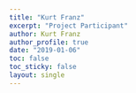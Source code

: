 ```yaml
---
title: "Kurt Franz"
excerpt: "Project Participant"
author: Kurt Franz
author_profile: true
date: "2019-01-06"
toc: false
toc_sticky: false
layout: single
---
```

